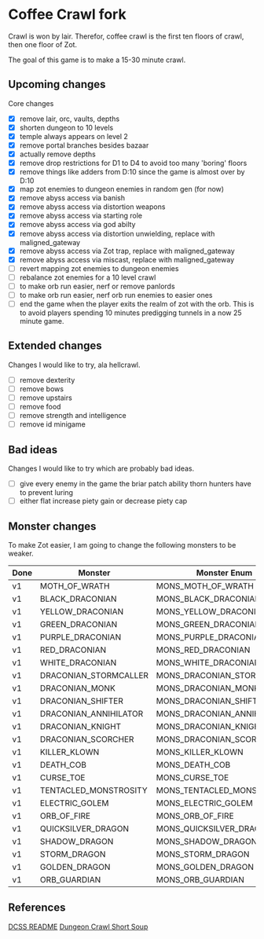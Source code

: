# Coffee Crawl fork

Crawl is won by lair. Therefor, coffee crawl is the first ten floors of crawl, then one floor of Zot.

The goal of this game is to make a 15-30 minute crawl.

## Upcoming changes

Core changes

- [x] remove lair, orc, vaults, depths
- [x] shorten dungeon to 10 levels
- [x] temple always appears on level 2
- [x] remove portal branches besides bazaar
- [x] actually remove depths
- [x] remove drop restrictions for D1 to D4 to avoid too many 'boring' floors
- [x] remove things like adders from D:10 since the game is almost over by D:10
- [x] map zot enemies to dungeon enemies in random gen (for now)
- [x] remove abyss access via banish
- [x] remove abyss access via distortion weapons
- [x] remove abyss access via starting role
- [x] remove abyss access via god abilty
- [x] remove abyss access via distortion unwielding, replace with maligned_gateway
- [x] remove abyss access via Zot trap, replace with maligned_gateway
- [x] remove abyss access via miscast, replace with maligned_gateway
- [ ] revert mapping zot enemies to dungeon enemies
- [ ] rebalance zot enemies for a 10 level crawl
- [ ] to make orb run easier, nerf or remove panlords
- [ ] to make orb run easier, nerf orb run enemies to easier ones
- [ ] end the game when the player exits the realm of zot with the orb. This is to avoid players spending 10 minutes predigging tunnels in a now 25 minute game.

## Extended changes

Changes I would like to try, ala hellcrawl.

- [ ] remove dexterity
- [ ] remove bows
- [ ] remove upstairs
- [ ] remove food
- [ ] remove strength and intelligence
- [ ] remove id minigame

## Bad ideas

Changes I would like to try which are probably bad ideas.

- [ ] give every enemy in the game the briar patch ability thorn hunters have to prevent luring
- [ ] either flat increase piety gain or decrease piety cap

## Monster changes

To make Zot easier, I am going to change the following monsters to be weaker.

| Done | Monster               | Monster Enum               | Proposesd Comparable  |
| ---- | --------------------- | -------------------------- | --------------------- |
| v1   | MOTH_OF_WRATH         | MONS_MOTH_OF_WRATH         | MONS_VAMPIRE_MOSQUITO |
| v1   | BLACK_DRACONIAN       | MONS_BLACK_DRACONIAN       | MONS_TENGU_WARRIOR    |
| v1   | YELLOW_DRACONIAN      | MONS_YELLOW_DRACONIAN      | MONS_ORC_WARRIOR      |
| v1   | GREEN_DRACONIAN       | MONS_GREEN_DRACONIAN       | MONS_ORC_WARRIOR      |
| v1   | PURPLE_DRACONIAN      | MONS_PURPLE_DRACONIAN      | MONS_ORC_WARRIOR      |
| v1   | RED_DRACONIAN         | MONS_RED_DRACONIAN         | MONS_ORC_WARRIOR      |
| v1   | WHITE_DRACONIAN       | MONS_WHITE_DRACONIAN       | MONS_ORC_WARRIOR      |
| v1   | DRACONIAN_STORMCALLER | MONS_DRACONIAN_STORMCALLER | MONS_DEATH_KNIGHT     |
| v1   | DRACONIAN_MONK        | MONS_DRACONIAN_MONK        | MONS_ORC_WARRIOR      |
| v1   | DRACONIAN_SHIFTER     | MONS_DRACONIAN_SHIFTER     | MONS_ORC_SORCERER     |
| v1   | DRACONIAN_ANNIHILATOR | MONS_DRACONIAN_ANNIHILATOR | MONS_DEEP_ELF_MAGE    |
| v1   | DRACONIAN_KNIGHT      | MONS_DRACONIAN_KNIGHT      | MONS_ORC_KNIGHT       |
| v1   | DRACONIAN_SCORCHER    | MONS_DRACONIAN_SCORCHER    | MONS_ORC_SORCERER     |
| v1   | KILLER_KLOWN          | MONS_KILLER_KLOWN          | MONS_RAKSHASA         |
| v1   | DEATH_COB             | MONS_DEATH_COB             | MONS_HUNGRY_GHOST     |
| v1   | CURSE_TOE             | MONS_CURSE_TOE             | MONS_EYE_OF_DRAINING  |
| v1   | TENTACLED_MONSTROSITY | MONS_TENTACLED_MONSTROSITY | MONS_UGLY_THING       |
| v1   | ELECTRIC_GOLEM        | MONS_ELECTRIC_GOLEM        | MONS_OGRE_MAGE        |
| v1   | ORB_OF_FIRE           | MONS_ORB_OF_FIRE           | MONS_EFREET           |
| v1   | QUICKSILVER_DRAGON    | MONS_QUICKSILVER_DRAGON    | MONS_SWAMP_DRAGON     |
| v1   | SHADOW_DRAGON         | MONS_SHADOW_DRAGON         | MONS_SWAMP_DRAGON     |
| v1   | STORM_DRAGON          | MONS_STORM_DRAGON          | MONS_SWAMP_DRAGON     |
| v1   | GOLDEN_DRAGON         | MONS_GOLDEN_DRAGON         | MONS_SWAMP_DRAGON     |
| v1   | ORB_GUARDIAN          | MONS_ORB_GUARDIAN          | None                  |

## References

[DCSS README](https://github.com/crawl/crawl)
[Dungeon Crawl Short Soup](https://github.com/dcandido/crawl)
